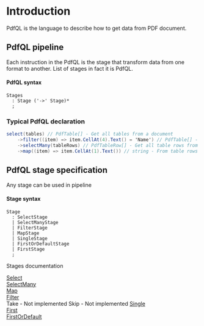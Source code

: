 ﻿# Introduction
PdfQL is the language to describe how to get data from PDF document.

## PdfQL pipeline

Each instruction in the PdfQL is the stage that transform data from one format to another.
List of stages in fact it is PdfQL.

#### PdfQL syntax
```antlr
Stages
  : Stage ('->' Stage)*
  ;
```

### Typical PdfQL declaration

```csharp
select(tables) // PdfTable[] - Get all tables from a document
    ->filter((item) => item.CellAt(4).Text() = 'Name') // PdfTable[] - Returns only tables where cell #4 contains text 'Name'
    ->selectMany(tableRows) // PdfTableRow[] - Get all table rows from tables, and transaform two-dimension array to one dimension
    ->map((item) => item.CellAt(1).Text()) // string - From table rows get cell #1 text.
```


## PdfQL stage specification

Any stage can be used in pipeline

#### Stage syntax
```antlr
Stage
  : SelectStage
  | SelectManyStage
  | FilterStage
  | MapStage
  | SingleStage
  | FirstOrDefaultStage
  | FirstStage
  ;
```

Stages documentation  

[Select](Select)  
[SelectMany](SelectMany)  
[Map](Map)  
[Filter](Filter)  
Take - Not implemented
Skip - Not implemented
[Single](Single)  
[First](First)  
[FirstOrDefault](FirstOrDefault)  